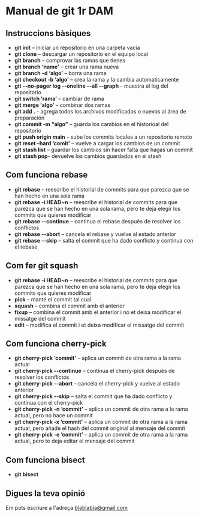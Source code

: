 # Manual de git 1r DAM

## Instruccions bàsiques

- **git init** – iniciar un repositorio en una carpeta vacia
- **git clone** – descargar un repositorio en el equipo local
- **git branch** – comprovar las ramas que tienes
- **git branch ‘name’** – crear una rama nueva
- **git branch -d ‘algo’** – borra una rama
- **git checkout -b ‘algo’** – crea la rama y la cambia automaticamente
- **git --no-pager log --oneline --all --graph** - muestra el log del repositorio
- **git switch ‘rama’** – cambiar de rama
- **git merge ‘algo’** – combinar dos ramas
- **git add .** - agrega todos los archivos modificados o nuevos al área de preparación
- **git commit -m “algo”** – guarda los cambios en el historioal del repositorio
- **git push origin main** – sube los commits locales a un repositorio remoto
- **git reset –hard ‘comit’** – vuelve a cargar los cambios de un commit
- **git stash list** – guardar los cambios sin hacer falta que hagas un commit
- **git stash pop**- devuelve los cambios guardados en el stash

## Com funciona rebase

- **git rebase** – reescribe el historial de commits para que parezca que se han hecho en una sola rama
- **git rebase -i HEAD~n** – reescribe el historial de commits para que parezca que se han hecho en una sola rama, pero te deja elegir los commits que quieres modificar
- **git rebase --continue** – continua el rebase después de resolver los conflictos
- **git rebase --abort** – cancela el rebase y vuelve al estado anterior
- **git rebase --skip** – salta el commit que ha dado conflicto y continua con el rebase

## Com fer git squash

- **git rebase -i HEAD~n** – reescribe el historial de commits para que parezca que se han hecho en una sola rama, pero te deja elegir los commits que quieres modificar
- **pick** – manté el commit tal cual
- **squash** – combina el commit amb el anterior
- **fixup** – combina el commit amb el anterior i no et deixa modificar el missatge del commit
- **edit** – modifica el commit i et deixa modificar el missatge del commit

## Com funciona cherry-pick

- **git cherry-pick ‘commit’** – aplica un commit de otra rama a la rama actual
- **git cherry-pick --continue** – continua el cherry-pick después de resolver los conflictos
- **git cherry-pick --abort** – cancela el cherry-pick y vuelve al estado anterior
- **git cherry-pick --skip** – salta el commit que ha dado conflicto y continua con el cherry-pick
- **git cherry-pick -n ‘commit’** – aplica un commit de otra rama a la rama actual, pero no hace un commit
- **git cherry-pick -x ‘commit’** – aplica un commit de otra rama a la rama actual, pero añade el hash del commit original al mensaje del commit
- **git cherry-pick -e ‘commit’** – aplica un commit de otra rama a la rama actual, pero te deja editar el mensaje del commit

## Com funciona bisect

- **git bisect**

## Digues la teva opinió

Em pots escriure a l'adreça blablabla@gmail.com

